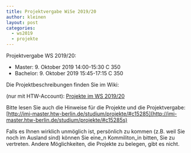 ```yaml
---
title: Projektvergabe WiSe 2019/20
author: kleinen
layout: post
categories:
  - ws2019
  - projekte
---
```


Projektvergabe WS 2019/20:

* Master: 9. Oktober 2019 14:00-15:30 C 350
* Bachelor: 9. Oktober 2019 15:45-17:15 C 350


Die Projektbeschreibungen finden Sie  im Wiki:

(nur mit HTW-Account): [Projekte im WS 2019/20](https://wiki.htw-berlin.de/confluence/pages/viewpage.action?pageId=59081894)


Bitte lesen Sie auch die Hinweise für die Projekte und die Projektvergabe:
[http://imi-master.htw-berlin.de/studium/projekte/#c15285](http://imi-master.htw-berlin.de/studium/projekte/#c15285s)

Falls es Ihnen wirklich unmöglich ist, persönlich zu kommen
(z.B. weil Sie noch im Ausland sind) können Sie eine_n Kommiliton_in
bitten, Sie zu vertreten. Andere Möglichkeiten, die Projekte zu belegen,
gibt es nicht.
